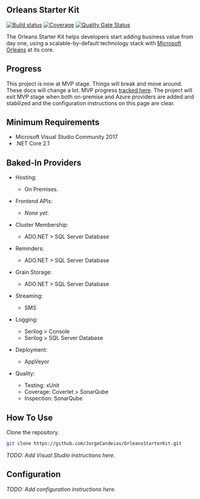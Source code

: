 ## Orleans Starter Kit

[![Build status](https://ci.appveyor.com/api/projects/status/tbnukulpu51v4obo?svg=true)](https://ci.appveyor.com/project/JorgeCandeias/orleansstarterkit)
[![Coverage](https://sonarcloud.io/api/project_badges/measure?project=JorgeCandeias_OrleansStarterKit&metric=coverage)](https://sonarcloud.io/dashboard?id=JorgeCandeias_OrleansStarterKit)
[![Quality Gate Status](https://sonarcloud.io/api/project_badges/measure?project=JorgeCandeias_OrleansStarterKit&metric=alert_status)](https://sonarcloud.io/dashboard?id=JorgeCandeias_OrleansStarterKit)

The Orleans Starter Kit helps developers start adding business value from day one, using a scalable-by-default technology stack with [Microsoft Orleans](http://dotnet.github.io/orleans/) at its core.

## Progress

This project is now at MVP stage. Things will break and move around. These docs will change a lot. MVP progress [tracked here](https://github.com/JorgeCandeias/OrleansStarterKit/projects/1). The project will exit MVP stage when both on-premise and Azure providers are added and stabilized and the configuration instructions on this page are clear.

## Minimum Requirements

* Microsoft Visual Studio Community 2017
* .NET Core 2.1

## Baked-In Providers

* Hosting:
  * On Premises.

* Frontend APIs:
  * *None yet*.

* Cluster Membership:
  * ADO.NET > SQL Server Database

* Reminders:
  * ADO.NET > SQL Server Database

* Grain Storage:
  * ADO.NET > SQL Server Database

* Streaming:
  * SMS

* Logging:
  * Serilog > Console
  * Serilog > SQL Server Database

* Deployment:
  * AppVeyor

* Quality:
  * Testing: xUnit
  * Coverage: Coverlet > SonarQube
  * Inspection: SonarQube

## How To Use

Clone the repository.

``` bash
git clone https://github.com/JorgeCandeias/OrleansStarterKit.git
```

*TODO: Add Visual Studio instructions here.*

## Configuration

*TODO: Add configuration instructions here.*